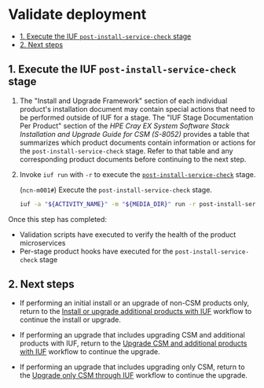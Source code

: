 # Validate deployment

- [1. Execute the IUF `post-install-service-check` stage](#1-execute-the-iuf-post-install-service-check-stage)
- [2. Next steps](#2-next-steps)

## 1. Execute the IUF `post-install-service-check` stage

1. The "Install and Upgrade Framework" section of each individual product's installation document may contain special actions that need to be performed outside of IUF for a stage. The "IUF Stage Documentation Per Product"
section of the _HPE Cray EX System Software Stack Installation and Upgrade Guide for CSM (S-8052)_ provides a table that summarizes which product documents contain information or actions for the `post-install-service-check` stage.
Refer to that table and any corresponding product documents before continuing to the next step.

1. Invoke `iuf run` with `-r` to execute the [`post-install-service-check`](../stages/post_install_service_check.md) stage.

    (`ncn-m001#`) Execute the `post-install-service-check` stage.

    ```bash
    iuf -a "${ACTIVITY_NAME}" -m "${MEDIA_DIR}" run -r post-install-service-check
    ```

Once this step has completed:

- Validation scripts have executed to verify the health of the product microservices
- Per-stage product hooks have executed for the `post-install-service-check` stage

## 2. Next steps

- If performing an initial install or an upgrade of non-CSM products only, return to the
  [Install or upgrade additional products with IUF](install_or_upgrade_additional_products_with_iuf.md)
  workflow to continue the install or upgrade.

- If performing an upgrade that includes upgrading CSM and additional products with IUF,
  return to the [Upgrade CSM and additional products with IUF](upgrade_csm_and_additional_products_with_iuf.md)
  workflow to continue the upgrade.

- If performing an upgrade that includes upgrading only CSM, return to the
  [Upgrade only CSM through IUF](../../../upgrade/Upgrade_Only_CSM_with_iuf.md)
  workflow to continue the upgrade.
